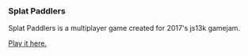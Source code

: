 ### Splat Paddlers

Splat Paddlers is a multiplayer game created for 2017's js13k gamejam.

[Play it here.](https://zpchavez.github.io/splat-paddlers)
